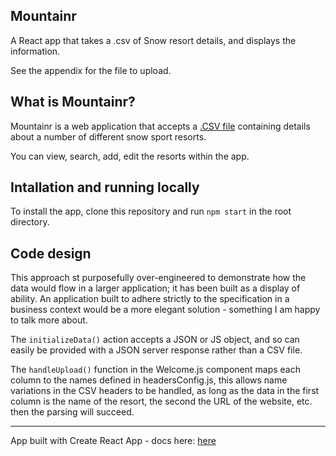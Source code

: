 ## Mountainr

A React app that takes a .csv of Snow resort details, and displays the information.

See the appendix for the file to upload.

## What is Mountainr?

Mountainr is a web application that accepts a [.CSV file](https://github.com/RobbyCowell/mountainr/blob/master/appendix/resorts.csv) containing details about a number of different snow sport resorts.

You can view, search, add, edit the resorts within the app.

## Intallation and running locally

To install the app, clone this repository and run `npm start` in the root directory.

## Code design

This approach st purposefully over-engineered to demonstrate how the data would flow in a larger application; it has been built as a display of ability. An application built to adhere strictly to the specification in a business context would be a more elegant solution - something I am happy to talk more about.

The `initializeData()` action accepts a JSON or JS object, and so can easily be provided with a JSON server response rather than a CSV file.

The `handleUpload()` function in the Welcome.js component maps each column to the names defined in headersConfig.js, this allows name variations in the CSV headers to be handled, as long as the data in the first column is the name of the resort, the second the URL of the website, etc. then the parsing will succeed.

----
App built with Create React App - docs here: [here](https://github.com/facebook/create-react-app/blob/master/packages/react-scripts/template/README.md)
